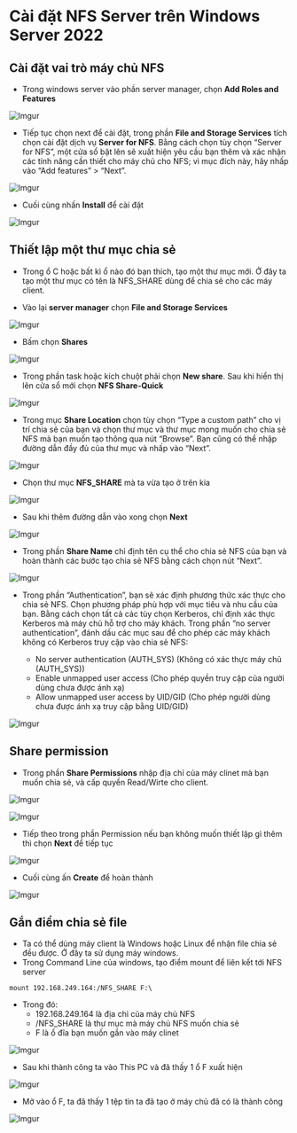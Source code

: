 # Cài đặt NFS Server trên Windows Server 2022

## Cài đặt vai trò máy chủ NFS
- Trong windows server vào phần server manager, chọn **Add Roles and Features**

![Imgur](https://i.imgur.com/QFWQ2a1.png)

- Tiếp tục chọn next để cài đặt, trong phần **File and Storage Services** tích chọn cài đặt dịch vụ **Server for NFS**. Bằng cách chọn tùy chọn “Server for NFS”, một cửa sổ bật lên sẽ xuất hiện yêu cầu bạn thêm và xác nhận các tính năng cần thiết cho máy chủ cho NFS; vì mục đích này, hãy nhấp vào “Add features” > “Next”.

![Imgur](https://i.imgur.com/OjoG33N.png)

- Cuối cùng nhấn **Install** để cài đặt 

![Imgur](https://i.imgur.com/VFsSqGM.png)


## Thiết lập một thư mục chia sẻ
- Trong ổ C hoặc bất kì ổ nào đó bạn thích, tạo một thư mục mới. Ở đây ta tạo một thư mục có tên là NFS_SHARE dùng để chia sẻ cho các máy client. 

- Vào lại **server manager** chọn **File and Storage Services**

![Imgur](https://i.imgur.com/tlJxcNS.png)

- Bấm chọn **Shares**

![Imgur](https://i.imgur.com/J6ecaDs.png)

- Trong phần task hoặc kích chuột phải chọn **New share**. Sau khi hiển thị lên cửa sổ mới chọn **NFS Share-Quick** 

![Imgur](https://i.imgur.com/UPctrn2.png)

- Trong mục **Share Location** chọn tùy chọn “Type a custom path” cho vị trí chia sẻ của bạn và chọn thư mục và thư mục mong muốn cho chia sẻ NFS mà bạn muốn tạo thông qua nút “Browse”. Bạn cũng có thể nhập đường dẫn đầy đủ của thư mục và nhấp vào “Next”.

![Imgur](https://i.imgur.com/MWG2Z9f.png)

- Chọn thư mục **NFS_SHARE** mà ta vừa tạo ở trên kia

![Imgur](https://i.imgur.com/JsyIvFm.png)

- Sau khi thêm đường dẫn vào xong chọn **Next**

![Imgur](https://i.imgur.com/CMOw1x4.png)

- Trong phần **Share Name** chỉ định tên cụ thể cho chia sẻ NFS của bạn và hoàn thành các bước tạo chia sẻ NFS bằng cách chọn nút “Next”.

![Imgur](https://i.imgur.com/7UR2Ge8.png)

- Trong phần “Authentication”, bạn sẽ xác định phương thức xác thực cho chia sẻ NFS. Chọn phương pháp phù hợp với mục tiêu và nhu cầu của bạn. Bằng cách chọn tất cả các tùy chọn Kerberos, chỉ định xác thực Kerberos mà máy chủ hỗ trợ cho máy khách. Trong phần “no server authentication”, đánh dấu các mục sau để cho phép các máy khách không có Kerberos truy cập vào chia sẻ NFS:

	- No server authentication (AUTH_SYS) (Không có xác thực máy chủ (AUTH_SYS))
	- Enable unmapped user access (Cho phép quyền truy cập của người dùng chưa được ánh xạ)
	- Allow unmapped user access by UID/GID (Cho phép người dùng chưa được ánh xạ truy cập bằng UID/GID)

![Imgur](https://i.imgur.com/ZBvulSu.png)

## Share permission
- Trong phần **Share Permissions** nhập địa chỉ của máy clinet mà bạn muốn chia sẻ, và cấp quyền Read/Wirte cho client. 

![Imgur](https://i.imgur.com/nLu9y4H.png)

![Imgur](https://i.imgur.com/Ovvw1ad.png)

- Tiếp theo trong phần Permission nếu bạn không muốn thiết lập gì thêm thì chọn **Next** để tiếp tục

![Imgur](https://i.imgur.com/s07OjST.png)

- Cuối cùng ấn **Create** để hoàn thành

![Imgur](https://i.imgur.com/p4Lbpf5.png)


## Gắn điểm chia sẻ file
- Ta có thể dùng máy client là Windows hoặc Linux để nhận file chia sẻ đều được. Ở đây ta sử dụng máy windows. 
- Trong Command Line của windows, tạo điểm mount để liên kết tới NFS server

```mount 192.168.249.164:/NFS_SHARE F:\```

- Trong đó:
	- 192.168.249.164 là địa chỉ của máy chủ NFS 
	- /NFS_SHARE là thư mục mà máy chủ NFS muốn chia sẻ
	- F là ổ đĩa bạn muốn gắn vào máy clinet

![Imgur](https://i.imgur.com/XWYlx0N.png)

- Sau khi thành công ta vào This PC và đã thấy 1 ổ F xuất hiện

![Imgur](https://i.imgur.com/nezI1mM.png)

- Mở vào ổ F, ta đã thấy 1 tệp tin ta đã tạo ở máy chủ đã có là thành công

![Imgur](https://i.imgur.com/7v58tfj.png)
